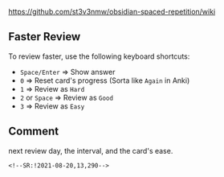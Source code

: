 https://github.com/st3v3nmw/obsidian-spaced-repetition/wiki

## Faster Review

To review faster, use the following keyboard shortcuts:

-   `Space/Enter` => Show answer
-   `0` => Reset card's progress (Sorta like `Again` in Anki)
-   `1` => Review as `Hard`
-   `2` or `Space` => Review as `Good`
-   `3` => Review as `Easy`

## Comment
next review day, the interval, and the card's ease.

```
<!--SR:!2021-08-20,13,290-->
```

